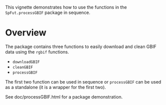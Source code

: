 This vignette demonstrates how to use the functions in the `SpFut.processGBIF` package in sequence.

# Overview

The package contains three functions to easily download and clean GBIF data using the `rgbif` functions. 

- `downloadGBIF`
- `cleanGBIF`
- `processGBIF`

The first two function can be used in sequence or `processGBIF` can be used as a standalone (it is a wrapper for the first two).

See doc/processGBIF.html for a package demonstration.
